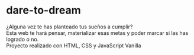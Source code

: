 # dare-to-dream
¿Alguna vez te has planteado tus sueños a cumplir? <br>
Esta web te hará pensar, materializar esas metas y poder marcar si las has logrado o no. <br>
Proyecto realizado con HTML, CSS y JavaScript Vanilla
